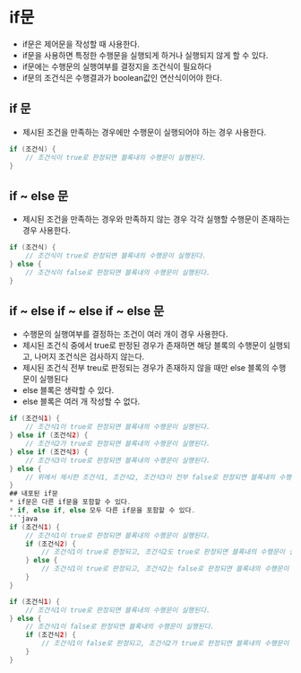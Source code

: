 # if문
* if문은 제어문을 작성할 때 사용한다.
* if문을 사용하면 특정한 수행문을 실행되게 하거나 실행되지 않게 할 수 있다.
* if문에는 수행문의 실행여부를 결정지을 조건식이 필요하다
* if문의 조건식은 수행결과가 boolean값인 연산식이어야 한다.  

## if 문
* 제시된 조건을 만족하는 경우에만 수행문이 실행되어야 하는 경우 사용한다.
```java
if (조건식) {
	// 조건식이 true로 판정되면 블록내의 수행문이 실행된다.	
}
```
## if ~ else 문
* 제시된 조건을 만족하는 경우와 만족하지 않는 경우 각각 실행할 수행문이 존재하는 경우 사용한다.
```java
if (조건식) {
	// 조건식이 true로 판정되면 블록내의 수행문이 실행된다.
} else {
	// 조건식이 false로 판정되면 블록내의 수행문이 실행된다.
}
```
## if ~ else if ~ else if ~ else 문
* 수행문의 실행여부를 결정하는 조건이 여러 개이 경우 사용한다.
* 제시된 조건식 중에서 true로 판정된 경우가 존재하면 해당 블록의 수행문이 실행되고, 나머지 조건식은 검사하지 않는다.
* 제시된 조건식 전부 treu로 판정되는 경우가 존재하지 않을 때만 else 블록의 수행문이 실행된다
* else 블록은 생략할 수 있다.
* else 블록은 여러 개 작성할 수 없다.
```java
if (조건식1) {
	// 조건식1이 true로 판정되면 블록내의 수행문이 실행된다.
} else if (조건식2) {
	// 조건식2가 true로 판정되면 블록내의 수행문이 실행된다.
} else if (조건식3) {
	// 조건식3이 true로 판정되면 블록내의 수행문이 실행된다.
} else {
	// 위에서 제시한 조건식1, 조건식2, 조건식3이 전부 false로 판정되면 블록내의 수행문이 실행된다.
}
## 내포된 if문
* if문은 다른 if문을 포함할 수 있다.
* if, else if, else 모두 다른 if문을 포함할 수 있다.
```java
if (조건식1) {
	// 조건식1이 true로 판정되면 블록내의 수행문이 실행된다.
	if (조건식2) {
		// 조건식1이 true로 판정되고, 조건식2도 true로 판정되면 블록내의 수행문이 실행된다.
	} else {
		// 조건식1이 true로 판정되고, 조건식2는 false로 판정되면 블록내의 수행문이 실행된다.
	}
}
```
```java
if (조건식1) {
	// 조건식1이 true로 판정되면 블록내의 수행문이 실행된다.
} else {
	// 조건식1이 false로 판정되면 블록내의 수행문이 실행된다.
	if (조건식2) {
		// 조건식1이 false로 판정되고, 조건식2가 true로 판정되면 블록내의 수행문이 실행된다.
	}
}
```
